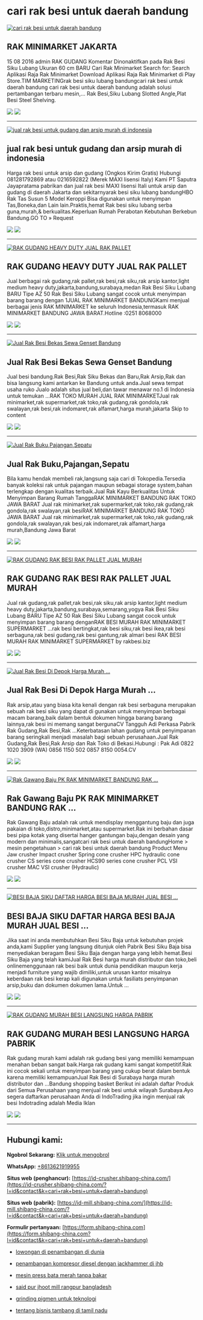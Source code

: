 # cari rak besi untuk daerah bandung

<a href="https://swt.shibang-china.com/?l=id&img&k=cari+rak+besi+untuk+daerah+bandung" target="_blank">![cari rak besi untuk daerah bandung](http://static.shibang-china.com/all-800x300/831.jpg)</a>

## RAK MINIMARKET JAKARTA
15 08 2016 admin RAK GUDANG Komentar Dinonaktifkan pada Rak Besi Siku Lubang Ukuran 60 cm BARU Cari Rak Minimarket Search for: Search Aplikasi Raja Rak Minimarket Download Aplikasi Raja Rak Minimarket di Play Store.TIM MARKETINGrak besi siku lubang bandungcari rak besi untuk daerah bandung cari rak besi untuk daerah bandung adalah solusi pertambangan terbaru mesin,… Rak Besi,Siku Lubang Slotted Angle,Plat Besi Steel Shelving.


<a href="https://whatsapp.shibangsoft.com/WhatsApp.php" target="_blank" title="WhatsApp">![](http://static.shibang-china.com/icon/whatsapp.png)</a> <a href="https://swt.shibang-china.com/?l=id&icon&k=cari+rak+besi+untuk+daerah+bandung" target="_blank">![](http://static.shibang-china.com/icon/chat-id.png)</a>

---

<a href="https://swt.shibang-china.com/?l=id&img&k=cari+rak+besi+untuk+daerah+bandung" target="_blank">![jual rak besi untuk gudang dan arsip murah di indonesia](http://static.shibang-china.com/all-800x300/500.jpg)</a>

## jual rak besi untuk gudang dan arsip murah di indonesia
Harga rak besi untuk arsip dan gudang (Ongkos Kirim Gratis) Hubungi 081281792869 atau 0216592822 (Merek MAXI lisensi Italy) Kami PT Saputra Jayapratama pabrikan dan jual rak besi MAXI lisensi Itali untuk arsip dan gudang di daerah Jakarta dan sekitarnyarak besi siku lubang bandungHBO Rak Tas Susun 5 Model Keroppi Bisa digunakan untuk menyimpan Tas,Boneka,dan Lain lain.Praktis,hemat Rak besi siku lubang serba guna,murah,& berkualitas.Keperluan Rumah Perabotan Kebutuhan Berkebun Bandung.GO TO » Request


<a href="https://whatsapp.shibangsoft.com/WhatsApp.php" target="_blank" title="WhatsApp">![](http://static.shibang-china.com/icon/whatsapp.png)</a> <a href="https://swt.shibang-china.com/?l=id&icon&k=cari+rak+besi+untuk+daerah+bandung" target="_blank">![](http://static.shibang-china.com/icon/chat-id.png)</a>

---

<a href="https://swt.shibang-china.com/?l=id&img&k=cari+rak+besi+untuk+daerah+bandung" target="_blank">![RAK GUDANG HEAVY DUTY JUAL RAK PALLET](http://static.shibang-china.com/all-800x300/1087.jpg)</a>

## RAK GUDANG HEAVY DUTY JUAL RAK PALLET
Jual berbagai rak gudang,rak pallet,rak besi,rak siku,rak arsip kantor,light medium heavy duty,jakarta,bandung,surabaya,medan Rak Besi Siku Lubang BARU Tipe AZ 50 Rak Besi Siku Lubang sangat cocok untuk menyimpan barang barang dengan 1JUAL RAK MINIMARKET BANDUNGKami menjual berbagai jenis RAK MINIMARKET ke seluruh Indonesia,termasuk RAK MINIMARKET BANDUNG JAWA BARAT.Hotline :0251 8068000


<a href="https://whatsapp.shibangsoft.com/WhatsApp.php" target="_blank" title="WhatsApp">![](http://static.shibang-china.com/icon/whatsapp.png)</a> <a href="https://swt.shibang-china.com/?l=id&icon&k=cari+rak+besi+untuk+daerah+bandung" target="_blank">![](http://static.shibang-china.com/icon/chat-id.png)</a>

---

<a href="https://swt.shibang-china.com/?l=id&img&k=cari+rak+besi+untuk+daerah+bandung" target="_blank">![Jual Rak Besi Bekas Sewa Genset Bandung](http://static.shibang-china.com/all-800x300/446.jpg)</a>

## Jual Rak Besi Bekas Sewa Genset Bandung
Jual besi bandung.Rak Besi,Rak Siku Bekas dan Baru,Rak Arsip,Rak dan bisa langsung kami antarkan ke Bandung untuk anda.Jual sewa tempat usaha ruko Jualo adalah situs jual beli,dan tawar menawar no.1 di Indonesia untuk temukan …RAK TOKO MURAH JUAL RAK MINIMARKETJual rak minimarket,rak supermarket,rak toko,rak gudang,rak gondola,rak swalayan,rak besi,rak indomaret,rak alfamart,harga murah,jakarta Skip to content


<a href="https://whatsapp.shibangsoft.com/WhatsApp.php" target="_blank" title="WhatsApp">![](http://static.shibang-china.com/icon/whatsapp.png)</a> <a href="https://swt.shibang-china.com/?l=id&icon&k=cari+rak+besi+untuk+daerah+bandung" target="_blank">![](http://static.shibang-china.com/icon/chat-id.png)</a>

---

<a href="https://swt.shibang-china.com/?l=id&img&k=cari+rak+besi+untuk+daerah+bandung" target="_blank">![Jual Rak Buku,Pajangan,Sepatu](http://static.shibang-china.com/all-800x300/455.jpg)</a>

## Jual Rak Buku,Pajangan,Sepatu
Bila kamu hendak membeli rak,langsung saja cari di Tokopedia.Tersedia banyak koleksi rak untuk pajangan maupun sebagai storage system,bahan terlengkap dengan kualitas terbaik.Jual Rak Kayu Berkualitas Untuk Menyimpan Barang Rumah TanggaRAK MINIMARKET BANDUNG RAK TOKO JAWA BARAT Jual rak minimarket,rak supermarket,rak toko,rak gudang,rak gondola,rak swalayan,rak besiRAK MINIMARKET BANDUNG RAK TOKO JAWA BARAT Jual rak minimarket,rak supermarket,rak toko,rak gudang,rak gondola,rak swalayan,rak besi,rak indomaret,rak alfamart,harga murah,Bandung Jawa Barat


<a href="https://whatsapp.shibangsoft.com/WhatsApp.php" target="_blank" title="WhatsApp">![](http://static.shibang-china.com/icon/whatsapp.png)</a> <a href="https://swt.shibang-china.com/?l=id&icon&k=cari+rak+besi+untuk+daerah+bandung" target="_blank">![](http://static.shibang-china.com/icon/chat-id.png)</a>

---

<a href="https://swt.shibang-china.com/?l=id&img&k=cari+rak+besi+untuk+daerah+bandung" target="_blank">![RAK GUDANG RAK BESI RAK PALLET JUAL MURAH](http://static.shibang-china.com/all-800x300/192.jpg)</a>

## RAK GUDANG RAK BESI RAK PALLET JUAL MURAH
Jual rak gudang,rak pallet,rak besi,rak siku,rak arsip kantor,light medium heavy duty,jakarta,bandung,surabaya,semarang,yogya Rak Besi Siku Lubang BARU Tipe AZ 50 Rak Besi Siku Lubang sangat cocok untuk menyimpan barang barang denganRAK BESI MURAH RAK MINIMARKET SUPERMARKET …rak besi bertingkat,rak besi siku,rak besi ikea,rak besi serbaguna,rak besi gudang,rak besi gantung,rak almari besi RAK BESI MURAH RAK MINIMARKET SUPERMARKET by rakbesi.biz


<a href="https://whatsapp.shibangsoft.com/WhatsApp.php" target="_blank" title="WhatsApp">![](http://static.shibang-china.com/icon/whatsapp.png)</a> <a href="https://swt.shibang-china.com/?l=id&icon&k=cari+rak+besi+untuk+daerah+bandung" target="_blank">![](http://static.shibang-china.com/icon/chat-id.png)</a>

---

<a href="https://swt.shibang-china.com/?l=id&img&k=cari+rak+besi+untuk+daerah+bandung" target="_blank">![Jual Rak Besi Di Depok Harga Murah …](http://static.shibang-china.com/all-800x300/1354.jpg)</a>

## Jual Rak Besi Di Depok Harga Murah …
Rak arsip,atau yang biasa kita kenali dengan rak besi serbaguna merupakan sebuah rak besi siku yang dapat di gunakan untuk menyimpan berbagai macam barang,baik dalam bentuk dokumen hingga barang barang lainnya,rak besi ini memang sangat bergunaCV Tangguh Adi Perkasa Pabrik Rak Gudang,Rak Besi,Rak …Keterbatasan lahan gudang untuk penyimpanan barang seringkali menjadi masalah bagi sebuah perusahaan.Jual Rak Gudang,Rak Besi,Rak Arsip dan Rak Toko di Bekasi.Hubungi : Pak Adi 0822 1020 3909 (WA) 0856 1150 502 0857 8150 0054.CV


<a href="https://whatsapp.shibangsoft.com/WhatsApp.php" target="_blank" title="WhatsApp">![](http://static.shibang-china.com/icon/whatsapp.png)</a> <a href="https://swt.shibang-china.com/?l=id&icon&k=cari+rak+besi+untuk+daerah+bandung" target="_blank">![](http://static.shibang-china.com/icon/chat-id.png)</a>

---

<a href="https://swt.shibang-china.com/?l=id&img&k=cari+rak+besi+untuk+daerah+bandung" target="_blank">![Rak Gawang Baju PK RAK MINIMARKET BANDUNG RAK …](http://static.shibang-china.com/all-800x300/157.jpg)</a>

## Rak Gawang Baju PK RAK MINIMARKET BANDUNG RAK …
Rak Gawang Baju adalah rak untuk mendisplay menggantung baju dan juga pakaian di toko,distro,minimarket,atau supermarket.Rak ini berbahan dasar besi pipa kotak yang disertai hanger gantungan baju,dengan desain yang modern dan minimalis,sangatcari rak besi untuk daerah bandungHome > mesin pengetahuan > cari rak besi untuk daerah bandung Product Menu Jaw crusher Impact crusher Spring cone crusher HPC hydraulic cone crusher CS series cone crusher HCS90 series cone crusher PCL VSI crusher MAC VSI crusher (Hydraulic)


<a href="https://whatsapp.shibangsoft.com/WhatsApp.php" target="_blank" title="WhatsApp">![](http://static.shibang-china.com/icon/whatsapp.png)</a> <a href="https://swt.shibang-china.com/?l=id&icon&k=cari+rak+besi+untuk+daerah+bandung" target="_blank">![](http://static.shibang-china.com/icon/chat-id.png)</a>

---

<a href="https://swt.shibang-china.com/?l=id&img&k=cari+rak+besi+untuk+daerah+bandung" target="_blank">![BESI BAJA SIKU DAFTAR HARGA BESI BAJA MURAH JUAL BESI …](http://static.shibang-china.com/all-800x300/278.jpg)</a>

## BESI BAJA SIKU DAFTAR HARGA BESI BAJA MURAH JUAL BESI …
Jika saat ini anda membutuhkan Besi Siku Baja untuk kebutuhan projek anda,kami Supplier yang langsung ditunjuk oleh Pabrik Besi Siku Baja bisa menyediakan beragam Besi Siku Baja dengan harga yang lebih hemat.Besi Siku Baja yang telah kamiJual Rak Besi harga murah distributor dan toko,beli onlinemenggunaan rak besi baik untuk dunia pendidikan maupun kerja menjadi furniture yang wajib dimiliki,untuk urusan kantor misalnya keberdaan rak besi kerap kali digunakan untuk fasiliats penyimpanan arsip,buku dan dokumen dokumen lama.Untuk …


<a href="https://whatsapp.shibangsoft.com/WhatsApp.php" target="_blank" title="WhatsApp">![](http://static.shibang-china.com/icon/whatsapp.png)</a> <a href="https://swt.shibang-china.com/?l=id&icon&k=cari+rak+besi+untuk+daerah+bandung" target="_blank">![](http://static.shibang-china.com/icon/chat-id.png)</a>

---

<a href="https://swt.shibang-china.com/?l=id&img&k=cari+rak+besi+untuk+daerah+bandung" target="_blank">![RAK GUDANG MURAH BESI LANGSUNG HARGA PABRIK](http://static.shibang-china.com/all-800x300/424.jpg)</a>

## RAK GUDANG MURAH BESI LANGSUNG HARGA PABRIK
Rak gudang murah kami adalah rak gudang besi yang memiliki kemampuan menahan beban sangat baik.Harga rak gudang kami sangat kompetitif.Rak ini cocok sekali untuk menyimpan barang yang cukup berat dalam bentuk karena memiliki kemampuanJual Rak Besi di Surabaya harga murah distributor dan …Bandung shopping basket Berikut ini adalah daftar Produk dari Semua Perusahaan yang menjual rak besi untuk wilayah Surabaya.Ayo segera daftarkan perusahaan Anda di IndoTrading jika ingin menjual rak besi Indotrading adalah Media Iklan


<a href="https://whatsapp.shibangsoft.com/WhatsApp.php" target="_blank" title="WhatsApp">![](http://static.shibang-china.com/icon/whatsapp.png)</a> <a href="https://swt.shibang-china.com/?l=id&icon&k=cari+rak+besi+untuk+daerah+bandung" target="_blank">![](http://static.shibang-china.com/icon/chat-id.png)</a>

---
## Hubungi kami:

**Ngobrol Sekarang:** [Klik untuk mengobrol](https://swt.shibang-china.com?l=id&contact&k=cari+rak+besi+untuk+daerah+bandung)

**WhatsApp:**  [+8613621919955](https://whatsapp.shibangsoft.com/WhatsApp.php)

**Situs web (penghancur):** [https://id-crusher.shibang-china.com/](https://id-crusher.shibang-china.com/?l=id&contact&k=cari+rak+besi+untuk+daerah+bandung)

**Situs web (pabrik):** [https://id-mill.shibang-china.com/](https://id-mill.shibang-china.com/?l=id&contact&k=cari+rak+besi+untuk+daerah+bandung)

**Formulir pertanyaan:** [https://form.shibang-china.com](https://form.shibang-china.com?l=id&contact&k=cari+rak+besi+untuk+daerah+bandung)

* [lowongan di penambangan di dunia](../16/lowongan%20di%20penambangan%20di%20dunia.md)

* [penambangan kompresor diesel dengan jackhammer di jhb](../20/penambangan%20kompresor%20diesel%20dengan%20jackhammer%20di%20jhb.md)

* [mesin press bata merah tanpa bakar](../29/mesin%20press%20bata%20merah%20tanpa%20bakar.md)

* [said pur jhoot mill rangpur bangladesh](../17/said%20pur%20jhoot%20mill%20rangpur%20bangladesh.md)

* [grinding pigmen untuk teknologi](../26/grinding%20pigmen%20untuk%20teknologi.md)

* [tentang bisnis tambang di tamil nadu](../26/tentang%20bisnis%20tambang%20di%20tamil%20nadu.md)